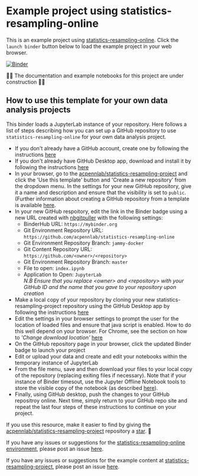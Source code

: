 # Example project using statistics-resampling-online

This is an example project using [statistics-resampling-online](https://github.com/acpennlab/statistics-resampling-online/tree/jammy-docker). Click the `launch binder` button below to load the example project in your web browser.

[![Binder](https://mybinder.org/badge.svg)](https://mybinder.org/v2/gh/acpennlab/statistics-resampling-online/jammy-docker?urlpath=git-pull%3Frepo%3Dhttps%253A%252F%252Fgithub.com%252Facpennlab%252Fstatistics-resampling-project%26urlpath%3Dlab%252Ftree%252Fstatistics-resampling-project%252Findex.ipynb%26branch%3Dmaster)

🚧🔧 The documentation and example notebooks for this project are under construction 🔨🚧  

## How to use this template for your own data analysis projects

This binder loads a JupyterLab instance of your repository. Here follows a list of steps describing how you can set up a GitHub repository to use `statistics-resampling-online` for your own data analysis project.
* If you don't already have a GitHub account, create one by following the instructions [here](https://docs.github.com/en/get-started/onboarding/getting-started-with-your-github-account)
* If you don't already have GitHub Desktop app, download and install it by following the instructions [here](https://docs.github.com/en/desktop/installing-and-authenticating-to-github-desktop/installing-github-desktop)
* In your browser, go to the [acpennlab/statistics-resampling-project](https://github.com/acpennlab/statistics-resampling-project) and click the 'Use this template' button and 'Create a new repository' from the dropdown menu. In the settings for your new GitHub repository, give it a name and description and ensure that the visibility is set to `public`. (Further information about creating a GitHub repository from a template is available [here](https://docs.github.com/en/repositories/creating-and-managing-repositories/creating-a-repository-from-a-template).
* In your new GitHub respoitory, edit the link in the Binder badge using a new URL created with [nbgitpuller](https://nbgitpuller.readthedocs.io/en/latest/link.html?tab=binder) with the following settings: 
  * BinderHub URL: `https://mybinder.org` 
  * Git Environment Repository URL: `https://github.com/acpennlab/statistics-resampling-online` 
  * Git Environment Repository Branch: `jammy-docker`  
  * Git Content Repository URL: `https://github.com/<owner>/<repository>`  
  * Git Environment Repository Branch: `master`  
  * File to open: `index.ipynb`
  * Application to Open: `JupyterLab`  
  *N.B Ensure that you replace \<owner\> and \<repository\> with your GitHub ID and the name that you gave to your repository upon creation*
* Make a local copy of your repository by cloning your new statistics-resampling-project repository using the GitHub Desktop app by following the instructions [here](https://docs.github.com/en/desktop/adding-and-cloning-repositories/cloning-a-repository-from-github-to-github-desktop)
* Edit the settings in your browser settings to prompt the user for the location of loaded files and ensure that java script is enabled. How to do this well depend on your browser. For Chrome, see the section on how to *'Change download location'* [here](https://support.google.com/chrome/answer/95759?hl=en-GB&co=GENIE.Platform%3DDesktop#zippy=%2Cchange-download-locations) 
* On the GitHub repository page in your browser, click the updated Binder badge to launch your project
* Edit or upload your data and create and edit your notebooks within the temporary instance of JupyterLab
* From the file menu, save and then download your files to your local copy of the repository (replacing exiting files if necessary). Note that if your instance of Binder timesout, use the Jupyter Offline Notebook tools to store the visible copy of the notebook (as described [here](https://github.com/manics/jupyter-offlinenotebook)). 
* Finally, using GitHub desktop, push the changes to your GitHub repositroy online. Next time, simply return to your GitHub repo site and repeat the last four steps of these instructions to continue on your project.

If you use this resource, make it easier to find by giving the [acpennlab/statistics-resampling-project](https://github.com/acpennlab/statistics-resampling-project) repository a [star](https://docs.github.com/en/get-started/exploring-projects-on-github/saving-repositories-with-stars). 🌟

If you have any issues or suggestions for the [statistics-resampling-online environment](https://github.com/acpennlab/statistics-resampling-online), please post an issue [here](https://github.com/acpennlab/statistics-resampling-online/issues).

If you have any issues or suggestions for the example content at [statistics-resampling-project](https://github.com/acpennlab/statistics-resampling-project), please post an issue [here](https://github.com/acpennlab/statistics-resampling-project/issues).
